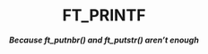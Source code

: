 <h1 align="center">
	FT_PRINTF
</h1>

<p align="center">
	<b><i>Because ft_putnbr() and ft_putstr() aren’t enough</i></b><br>
</p>

